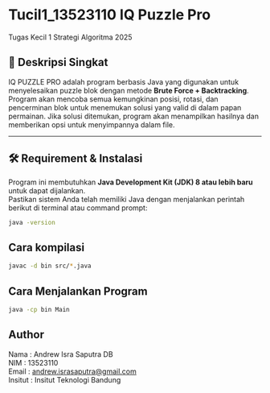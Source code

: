 # Tucil1_13523110 IQ Puzzle Pro
Tugas Kecil 1 Strategi Algoritma 2025

## 📌 Deskripsi Singkat  
IQ PUZZLE PRO adalah program berbasis Java yang digunakan untuk menyelesaikan puzzle blok dengan metode **Brute Force + Backtracking**. Program akan mencoba semua kemungkinan posisi, rotasi, dan pencerminan blok untuk menemukan solusi yang valid di dalam papan permainan. Jika solusi ditemukan, program akan menampilkan hasilnya dan memberikan opsi untuk menyimpannya dalam file.

---

## 🛠 Requirement & Instalasi  
Program ini membutuhkan **Java Development Kit (JDK) 8 atau lebih baru** untuk dapat dijalankan.  
Pastikan sistem Anda telah memiliki Java dengan menjalankan perintah berikut di terminal atau command prompt:
```sh
java -version
```

## Cara kompilasi
```sh
javac -d bin src/*.java
```

## Cara Menjalankan Program
```sh
java -cp bin Main
```

## Author
Nama : Andrew Isra Saputra DB  
NIM : 13523110  
Email : andrew.israsaputra@gmail.com  
Insitut : Insitut Teknologi Bandung
